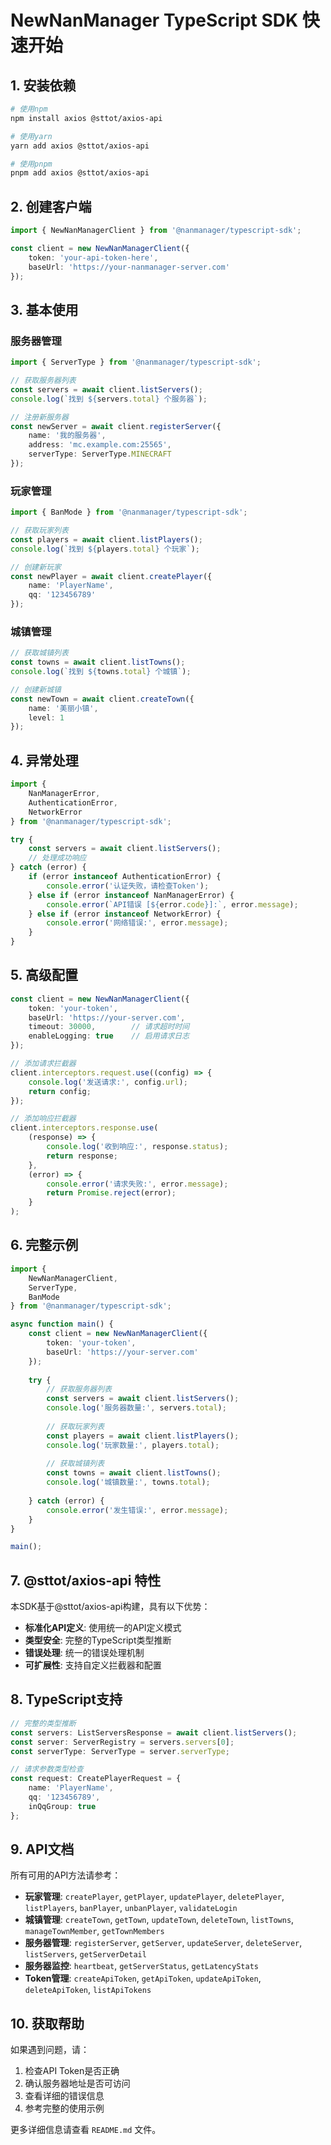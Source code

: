 # NewNanManager TypeScript SDK 快速开始

## 1. 安装依赖

```bash
# 使用npm
npm install axios @sttot/axios-api

# 使用yarn
yarn add axios @sttot/axios-api

# 使用pnpm
pnpm add axios @sttot/axios-api
```

## 2. 创建客户端

```typescript
import { NewNanManagerClient } from '@nanmanager/typescript-sdk';

const client = new NewNanManagerClient({
    token: 'your-api-token-here',
    baseUrl: 'https://your-nanmanager-server.com'
});
```

## 3. 基本使用

### 服务器管理

```typescript
import { ServerType } from '@nanmanager/typescript-sdk';

// 获取服务器列表
const servers = await client.listServers();
console.log(`找到 ${servers.total} 个服务器`);

// 注册新服务器
const newServer = await client.registerServer({
    name: '我的服务器',
    address: 'mc.example.com:25565',
    serverType: ServerType.MINECRAFT
});
```

### 玩家管理

```typescript
import { BanMode } from '@nanmanager/typescript-sdk';

// 获取玩家列表
const players = await client.listPlayers();
console.log(`找到 ${players.total} 个玩家`);

// 创建新玩家
const newPlayer = await client.createPlayer({
    name: 'PlayerName',
    qq: '123456789'
});
```

### 城镇管理

```typescript
// 获取城镇列表
const towns = await client.listTowns();
console.log(`找到 ${towns.total} 个城镇`);

// 创建新城镇
const newTown = await client.createTown({
    name: '美丽小镇',
    level: 1
});
```

## 4. 异常处理

```typescript
import { 
    NanManagerError, 
    AuthenticationError, 
    NetworkError 
} from '@nanmanager/typescript-sdk';

try {
    const servers = await client.listServers();
    // 处理成功响应
} catch (error) {
    if (error instanceof AuthenticationError) {
        console.error('认证失败，请检查Token');
    } else if (error instanceof NanManagerError) {
        console.error(`API错误 [${error.code}]:`, error.message);
    } else if (error instanceof NetworkError) {
        console.error('网络错误:', error.message);
    }
}
```

## 5. 高级配置

```typescript
const client = new NewNanManagerClient({
    token: 'your-token',
    baseUrl: 'https://your-server.com',
    timeout: 30000,        // 请求超时时间
    enableLogging: true    // 启用请求日志
});

// 添加请求拦截器
client.interceptors.request.use((config) => {
    console.log('发送请求:', config.url);
    return config;
});

// 添加响应拦截器
client.interceptors.response.use(
    (response) => {
        console.log('收到响应:', response.status);
        return response;
    },
    (error) => {
        console.error('请求失败:', error.message);
        return Promise.reject(error);
    }
);
```

## 6. 完整示例

```typescript
import { 
    NewNanManagerClient, 
    ServerType, 
    BanMode 
} from '@nanmanager/typescript-sdk';

async function main() {
    const client = new NewNanManagerClient({
        token: 'your-token',
        baseUrl: 'https://your-server.com'
    });
    
    try {
        // 获取服务器列表
        const servers = await client.listServers();
        console.log('服务器数量:', servers.total);
        
        // 获取玩家列表
        const players = await client.listPlayers();
        console.log('玩家数量:', players.total);
        
        // 获取城镇列表
        const towns = await client.listTowns();
        console.log('城镇数量:', towns.total);
        
    } catch (error) {
        console.error('发生错误:', error.message);
    }
}

main();
```

## 7. @sttot/axios-api 特性

本SDK基于@sttot/axios-api构建，具有以下优势：

- **标准化API定义**: 使用统一的API定义模式
- **类型安全**: 完整的TypeScript类型推断
- **错误处理**: 统一的错误处理机制
- **可扩展性**: 支持自定义拦截器和配置

## 8. TypeScript支持

```typescript
// 完整的类型推断
const servers: ListServersResponse = await client.listServers();
const server: ServerRegistry = servers.servers[0];
const serverType: ServerType = server.serverType;

// 请求参数类型检查
const request: CreatePlayerRequest = {
    name: 'PlayerName',
    qq: '123456789',
    inQqGroup: true
};
```

## 9. API文档

所有可用的API方法请参考：

- **玩家管理**: `createPlayer`, `getPlayer`, `updatePlayer`, `deletePlayer`, `listPlayers`, `banPlayer`, `unbanPlayer`, `validateLogin`
- **城镇管理**: `createTown`, `getTown`, `updateTown`, `deleteTown`, `listTowns`, `manageTownMember`, `getTownMembers`
- **服务器管理**: `registerServer`, `getServer`, `updateServer`, `deleteServer`, `listServers`, `getServerDetail`
- **服务器监控**: `heartbeat`, `getServerStatus`, `getLatencyStats`
- **Token管理**: `createApiToken`, `getApiToken`, `updateApiToken`, `deleteApiToken`, `listApiTokens`

## 10. 获取帮助

如果遇到问题，请：

1. 检查API Token是否正确
2. 确认服务器地址是否可访问
3. 查看详细的错误信息
4. 参考完整的使用示例

更多详细信息请查看 `README.md` 文件。
